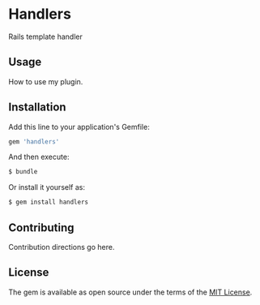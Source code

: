 # Handlers
Rails template handler

## Usage
How to use my plugin.

## Installation
Add this line to your application's Gemfile:

```ruby
gem 'handlers'
```

And then execute:
```bash
$ bundle
```

Or install it yourself as:
```bash
$ gem install handlers
```

## Contributing
Contribution directions go here.

## License
The gem is available as open source under the terms of the [MIT License](http://opensource.org/licenses/MIT).
